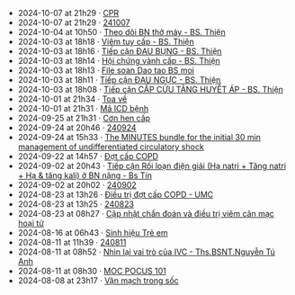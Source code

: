 - 2024-10-07 at 21h29 · [CPR](../CPR.md)  
- 2024-10-07 at 21h29 · [241007](../Daily/241007.md)  
- 2024-10-04 at 10h50 · [Theo dõi BN thở máy - BS. Thiện](../Theo%20d%C3%B5i%20BN%20th%E1%BB%9F%20m%C3%A1y%20-%20BS.%20Thi%E1%BB%87n.md)  
- 2024-10-03 at 18h18 · [Viêm tuỵ cấp - BS. Thiện](../Vi%C3%AAm%20tu%E1%BB%B5%20c%E1%BA%A5p%20-%20BS.%20Thi%E1%BB%87n.md)  
- 2024-10-03 at 18h16 · [Tiếp cận ĐAU BỤNG - BS. Thiện](../Ti%E1%BA%BFp%20c%E1%BA%ADn%20%C4%90AU%20B%E1%BB%A4NG%20-%20BS.%20Thi%E1%BB%87n.md)  
- 2024-10-03 at 18h14 · [Hội chứng vành cấp - BS. Thiện](../H%E1%BB%99i%20ch%E1%BB%A9ng%20v%C3%A0nh%20c%E1%BA%A5p%20-%20BS.%20Thi%E1%BB%87n.md)  
- 2024-10-03 at 18h13 · [File soan Dao tao BS moi](../File%20soan%20Dao%20tao%20BS%20moi.md)  
- 2024-10-03 at 18h11 · [Tiếp cận ĐAU NGỰC - BS. Thiện](../Ti%E1%BA%BFp%20c%E1%BA%ADn%20%C4%90AU%20NG%E1%BB%B0C%20-%20BS.%20Thi%E1%BB%87n.md)  
- 2024-10-03 at 18h08 · [Tiếp cận CẤP CỨU TĂNG HUYẾT ÁP - BS. Thiện](../Ti%E1%BA%BFp%20c%E1%BA%ADn%20C%E1%BA%A4P%20C%E1%BB%A8U%20T%C4%82NG%20HUY%E1%BA%BET%20%C3%81P%20-%20BS.%20Thi%E1%BB%87n.md)  
- 2024-10-01 at 21h34 · [Toa về](../100%20Reference%20notes/Toa%20v%E1%BB%81.md)  
- 2024-10-01 at 21h31 · [Mã ICD bệnh](../M%C3%A3%20ICD%20b%E1%BB%87nh.md)  
- 2024-09-25 at 21h31 · [Cơn hen cấp](../100%20Reference%20notes/C%C6%A1n%20hen%20c%E1%BA%A5p.md)  
- 2024-09-24 at 20h46 · [240924](../Daily/240924.md)  
- 2024-09-24 at 15h33 · [The MINUTES bundle for the initial 30 min management of undifferentiated circulatory shock](../The%20MINUTES%20bundle%20for%20the%20initial%2030%20min%20management%20of%20undifferentiated%20circulatory%20shock.md)  
- 2024-09-22 at 14h57 · [Đợt cấp COPD](../%C4%90%E1%BB%A3t%20c%E1%BA%A5p%20COPD.md)  
- 2024-09-02 at 20h43 · [Tiếp cận Rối loạn điện giải (Hạ natri + Tăng natri + Hạ & tăng kali) ở BN nặng - Bs Tín](../Ti%E1%BA%BFp%20c%E1%BA%ADn%20R%E1%BB%91i%20lo%E1%BA%A1n%20%C4%91i%E1%BB%87n%20gi%E1%BA%A3i%20(H%E1%BA%A1%20natri%20+%20T%C4%83ng%20natri%20+%20H%E1%BA%A1%20&%20t%C4%83ng%20kali)%20%E1%BB%9F%20BN%20n%E1%BA%B7ng%20-%20Bs%20T%C3%ADn.md)  
- 2024-09-02 at 20h02 · [240902](../Daily/240902.md)  
- 2024-08-23 at 13h26 · [Điều trị đợt cấp COPD - UMC](../%C4%90i%E1%BB%81u%20tr%E1%BB%8B%20%C4%91%E1%BB%A3t%20c%E1%BA%A5p%20COPD%20-%20UMC.md)  
- 2024-08-23 at 13h25 · [240823](../Daily/240823.md)  
- 2024-08-23 at 08h27 · [Cập nhật chẩn đoán và điều trị viêm cân mạc hoại tử](../C%E1%BA%ADp%20nh%E1%BA%ADt%20ch%E1%BA%A9n%20%C4%91o%C3%A1n%20v%C3%A0%20%C4%91i%E1%BB%81u%20tr%E1%BB%8B%20vi%C3%AAm%20c%C3%A2n%20m%E1%BA%A1c%20ho%E1%BA%A1i%20t%E1%BB%AD.md)  
- 2024-08-16 at 06h43 · [Sinh hiệu Trẻ em](../Sinh%20hi%E1%BB%87u%20Tr%E1%BA%BB%20em.md)  
- 2024-08-11 at 11h39 · [240811](../Daily/240811.md)  
- 2024-08-11 at 08h52 · [Nhìn lại vai trò của IVC - Ths.BSNT.Nguyễn Tú Anh](../Nh%C3%ACn%20l%E1%BA%A1i%20vai%20tr%C3%B2%20c%E1%BB%A7a%20IVC%20-%20Ths.BSNT.Nguy%E1%BB%85n%20T%C3%BA%20Anh.md)  
- 2024-08-11 at 08h30 · [MOC POCUS 101](../100%20Reference%20notes/MOC%20POCUS%20101.md)  
- 2024-08-08 at 23h17 · [Vận mạch trong sốc](../V%E1%BA%ADn%20m%E1%BA%A1ch%20trong%20s%E1%BB%91c.md)  

